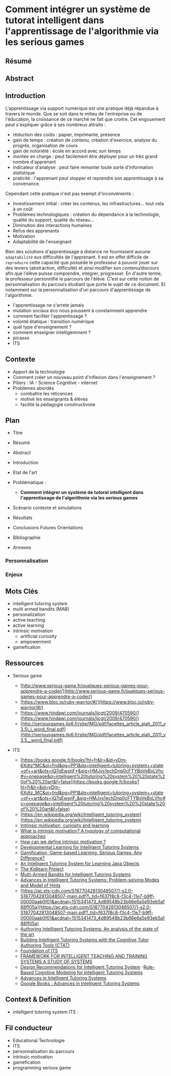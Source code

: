 # Comment intégrer un système de tutorat intelligent dans l'apprentissage de l'algorithmie via les serious games

## Résumé

## Abstract

## Introduction

L'apprentissage via support numérique est une pratique déjà répandue à travers le monde. Que se soit dans le milieu de l'entreprise ou de l'éducation, la croissance de ce marché ne fait que croitre. Cet engouement peut s'expliquer grâce à ses nombreux attraits :

* réduction des coûts : papier, imprimante, présence
* gain de temps : création de contenu, création d'exercice, analyse du progrès, organisation de cours
* gain de notoriété : école en accord avec son temps
* montée en charge : peut facilement être déployer pour un très grand nombre d'apprenant
* indicateur d'analyse : peut faire remonter toute sorte d'information statistique
* praticité : l'apprenant peut stopper et reprendre son apprentissage à sa convenance.

Cependant cette pratique n'est pas exempt d'inconvénients :

* Investissement initial : créer les contenus, les infrastructures... tout cela à un coût
* Problèmes technologiques : création du dépendance à la technologie, qualité du support, qualité du réseau...
* Diminution des interactions humaines
* Refus des apprenants
* Motivation
* Adaptabilité de l'enseignant

Bien des solutions d'apprentissage à distance ne fournissent aucune `adaptabilité` aux difficultés de l'apprenant. Il est en effet difficile de `reproduire` cette capacité que possède le professeur à pouvoir jouer sur des leviers (abstraction, difficulté) et ainsi modifier son contenu/discours afin que l'élève puisse comprendre, intégrer, progresser. En d'autre terme, le professeur personnifie le parcours de l'élève.
C'est sur cette notion de personnalisation du parcours étudiant que porte le sujet de ce document. Et notamment sur la personnalisation d'un parcours d'apprentissage de l'algorithmie.

* l'apprentissage ne s'arrete jamais
* mutation sociaux éco nous poussent à constamment apprendre
* comment faciliter l'apprentissage ?
* volonté étatique : transition numérique
* quel type d'enseignement ?
* comment enseigner intelligemment ?
* picasso
* ITS

## Contexte

* Apport de la technologie
* Comment créer un nouveau point d'inflexion dans l'enseignement ?
* Piliers : IA - Science Cognitive - internet
* Problèmes abordés
  * combattre les réticences
  * motivé les enseignants & élèves
  * facilité la pédagogie constructiviste

## Plan

* Titre
* Résumé
* Abstract
* Introduction
* Etat de l'art

* Problématique :
  * **Comment intégrer un système de tutorat intelligent dans l'apprentissage de l'algorithmie via les serious games**
* Scénario contexte et simulations
* Résultats
* Conclusions Futures Orientations
* Bibliographie
* Annexes

### Personnalisation

### Enjeux

## Mots Clés

* intelligent tutoring system
* multi armed bandits (MAB)
* personalization
* active teaching
* active learning
* intrinsic motivation
  * artificial curiosity
  * empowerment
* gamefication

## Ressources

* Serious game

  * [http://www.serious-game.fr/quelques-serious-games-pour-apprendre-a-coder/](http://www.serious-game.fr/quelques-serious-games-pour-apprendre-a-coder/)
  * [https://www.bloc.io/ruby-warrior/#/](https://www.bloc.io/ruby-warrior/#/)
  * [https://www.hindawi.com/journals/ijcgt/2009/470590/](https://www.hindawi.com/journals/ijcgt/2009/470590/)
  * [http://seriousgames.lip6.fr/site/IMG/pdf/facettes_article_eiah_2011_v3.5\_\_word_final.pdf](http://seriousgames.lip6.fr/site/IMG/pdf/facettes_article_eiah_2011_v3.5__word_final.pdf)

* ITS
  * [https://books.google.fr/books?hl=fr&lr=&id=yDm-6Xdtz*MC&oi=fnd&pg=PP1&dq=intelligent+tutoring+system++state+of++art&ots=iQ7qEwsnF*&sig=HMJvs1echDnp0cFTYBoVeBxLVhc#v=onepage&q=intelligent%20tutoring%20system%20%20state%20of%20%20art&f=false](https://books.google.fr/books?hl=fr&lr=&id=yDm-6Xdtz_MC&oi=fnd&pg=PP1&dq=intelligent+tutoring+system++state+of++art&ots=iQ7qEwsnF_&sig=HMJvs1echDnp0cFTYBoVeBxLVhc#v=onepage&q=intelligent%20tutoring%20system%20%20state%20of%20%20art&f=false)
  * [https://en.wikipedia.org/wiki/Intelligent_tutoring_system](https://en.wikipedia.org/wiki/Intelligent_tutoring_system)
  * [Intrinsic motivation, curiosity and learning](http://www.pyoudeyer.com/oudeyerGottliebLopesPBR_R0.pdf)
  * [What is intrinsic motivation? A typology of computational approaches](http://www.pyoudeyer.com/oudeyer-kaplan-neurorobotics.pdf)
  * [How can we define intrinsic motivation ?](https://hal.inria.fr/inria-00420175/document)
  * [Developmental Learning for Intelligent Tutoring Systems](https://hal.inria.fr/hal-01061195v2)
  * [Gamification, Game-based Learning, Serious Games: Any Difference?](https://www.learningsolutionsmag.com/articles/1337/gamification-game-based-learning-serious-games-any-difference)
  * [An Intelligent Tutoring System for Learning Java Objects ](http://aircconline.com/ijaia/V2N2/0411ijaia05.pdf)
  * [The Kidlearn Project](https://flowers.inria.fr/research/kidlearn/)
  * [Multi-Armed Bandits for Intelligent Tutoring Systems](https://arxiv.org/pdf/1310.3174.pdf)
  * [Advances in Intelligent Tutoring Systems: Problem-solving Modes and Model of Hints](https://pdfs.semanticscholar.org/efda/c82863ffbf71e08ca524b787213b50c38ba3.pdf)
  * [https://ac.els-cdn.com/S1877042813048507/1-s2.0-S1877042813048507-main.pdf?\_tid=f637f8c8-f3c4-11e7-b9ff-00000aab0f01&acdnat=1515341473_4d89548b23b66e6a5e93eb5a188ff05a](https://ac.els-cdn.com/S1877042813048507/1-s2.0-S1877042813048507-main.pdf?_tid=f637f8c8-f3c4-11e7-b9ff-00000aab0f01&acdnat=1515341473_4d89548b23b66e6a5e93eb5a188ff05a)
  * [Authoring Intelligent Tutoring Systems: An analysis of the state of the art](https://telearn.archives-ouvertes.fr/hal-00197339/document)
  * [Building Intelligent Tutoring Systems with the Cognitive Tutor Authoring Tools (CTAT)](http://learnlab.org/opportunities/summer/presentations/2012/CTATIntroSumSch2012.pdf)
  * [Foundation of ITS](https://books.google.fr/books?hl=fr&lr=&id=yDm-6Xdtz_MC&oi=fnd&pg=PP1&dq=intelligent+tutoring+system+state+of+art&ots=iQ7tEzpoFZ&sig=Y9VN6nO-SKeYJyHLDfhwcvE4eL8#v=onepage&q=intelligent%20tutoring%20system%20state%20of%20art&f=false)
  * [FRAMEWORK FOR INTELLIGENT TEACHING AND TRAINING SYSTEMS A STUDY OF SYSTEMS ](https://files.eric.ed.gov/fulltext/ED571423.pdf)
  * [Design Recommendations for Intelligent Tutoring System](https://books.google.fr/books?id=uL3mCQAAQBAJ&pg=PR14&lpg=PR14&dq=intelligent+tutoring+system+state+of+art&source=bl&ots=u9SgfKltTc&sig=CJcb0FXV4IVzGbpqNmSR6BRZDPU&hl=fr&sa=X&ved=0ahUKEwj6ttiBjJ7ZAhUlsKQKHfr7ANw4ChDoAQgmMAA#v=onepage&q=intelligent%20tutoring%20system%20state%20of%20art&f=false) -[Rule-Based Cognitive Modeling for Intelligent Tutoring Systems](https://link.springer.com/chapter/10.1007/978-3-642-14363-2_3)
  * [Advances in Intelligent Tutoring Systems](https://books.google.fr/books?id=h1FtCQAAQBAJdq=Advances+in+Intelligent+Tutoring+Systems&hl=fr&lr=)
  * [Google Books : Advances in Intelligent Tutoring Systems](https://books.google.fr/books?id=h1FtCQAAQBAJ&pg=PR4&dq=Advances+in+Intelligent+Tutoring+Systems&lr=&hl=fr&source=gbs_selected_pages&cad=3#v=onepage&q=Advances%20in%20Intelligent%20Tutoring%20Systems&f=false)

## Context & Definition

* intelligent tutoring system ITS :

## Fil conducteur

* Educational Technologie
* ITS
* personnalisation du parcours
* intrinsic motivation
* gamefication
* programming serious game
